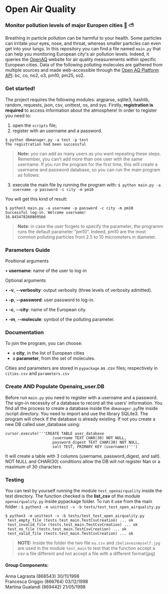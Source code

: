 # Open Air Quality
### Monitor pollution levels of major Europen cities :deciduous_tree: :partly_sunny:

Breathing in particle pollution can be harmful to your health. Some particles can irritate your eyes, nose, and throat, whereas smaller particles can even get into your lungs. In this repository you can find a file named ```main.py``` that can help you monitoring European city's air pollution levels. Indeed, it queries the [OpenAQ](https://openaq.org) website for air quality measurements within specific European cities. Data of the following polluting molecules are gathered from multiple sources and made web-accessible through the [Open AQ Platform API](https://docs.openaq.org/): bc, co, no2, o3, pm10, pm25, so2.


### Get started!
The project requires the following modules: argparse, sqlite3, hashlib, random, requests, json, csv, unittest, os, and sys.
Firstly, **registration is required** to access information about the atmosphere!
In order to register you need to: 
1. open the ```scripts``` file;
2. register with an username and a password.
```
$ python dbmanager.py -a test -p test  
The registration had been successful
```
> **Note:** you can add as many users as you want repeating these steps. Remember, you can't add more than one user with the same username.
If you run the program for the first time, this will create a username and password database, so you can run the main program as follows:
3. execute the main file by running the program with: 
```$ python main.py -a username -p password -c city -m pm10```

You will get this kind of result:	
```
$ python3 main.py -a username -p password -c city -m pm10
Successful log-in. Welcome username!
16.043478260869566
```
> **Note:** in case the user forgets to specify the parameter, the programm runs the default parameter “pm10”. Indeed, pm10 are the most common polluting particles from 2.5 to 10 micrometers in diameter.




### Parameters Guide
Positional arguments

•	**username**: name of the user to log-in

Optional arguments

•	**-v**, **--verbosity**: output verbosity (three levels of verbosity admitted).

•	**-p**, **--password**: user password to log-in.

•	**-c**, **--city**: name of the European city.

•	**-m**, **--molecule**: symbol of the polluting parameter. 

### Documentation

To join the program, you can choose:
- a **city**, in the list of European cities
- a **parameter**, from the set of molecules. 

Cities and parameters are stored in ```pypackage``` as .csv files; respectively in ```cities.csv``` and ```parameters.csv```

### Create AND Populate Openairq_user.DB
Before run ```main.py``` you need to register with a username and a password. The sign-in necessity of a database to record all the users' information. You find all the process to create a database inside the ```dbmanager.py```file inside /script directory.
You need to import and use the library SQLite3. The program will check if the database is already existing. If not you create a new DB called user_database using: 
```
cursor.execute('''CREATE TABLE user_database
                     (username TEXT CHAR(30) NOT NULL, 
                     password_digest TEXT CHAR(30) NOT NULL,
                     salt TEST, PRIMARY KEY (username))''')
```
 
It will create a table with 3 columns (username, password_digest, and salt). NOT NULL and CHAR(30) conditions allow the DB will not register Nan or a maximum of 30 characters.

### Testing 

You can test by yourself running the module ```test_openairquality``` inside the test directory. The function checked is the **list_csv** of the module ```openairquality.py``` inside pypackage folder.
To run it use from the main folder :
```$ python3 -m unittest -v -b tests/test_test_open_airquality.py```
```
$ python3 -m unittest -v -b tests/test_test_open_airquality.py
 test_empty_file (tests.test_main.TestCsvCreation) ... ok
 test_invalid_file (tests.test_main.TestCsvCreation) ... ok
 test_no_file (tests.test_main.TestCsvCreation) ... ok
 test_valid_file (tests.test_main.TestCsvCreation) ... ok
```
> **NOTE:**
Inside the folder the two file ```eu.csv``` and ```ibelieveinmyself.jpg``` are used in the module ```test_main``` to test that the function accept a csv a file different and not accept a file with a different format(jpg)


#### Group Components:
Anna Lagrasta (868543) 30/11/1998 <br/>
Francesca Griggio (866764) 03/12/1998 <br/>
Martina Gualandi (869442) 21/05/1998  

